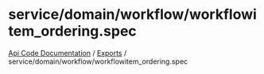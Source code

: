 # service/domain/workflow/workflowitem\_ordering.spec
[Api Code Documentation](../README.md) / [Exports](../modules.md) / service/domain/workflow/workflowitem\_ordering.spec
